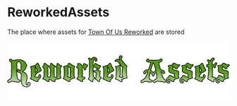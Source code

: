 # ReworkedAssets
The place where assets for [Town Of Us Reworked](https://github.com/AlchlcDvl/TownOfUsReworked) are stored

![LOGO](./Images/ReworkedAssetsLOGO.png)
